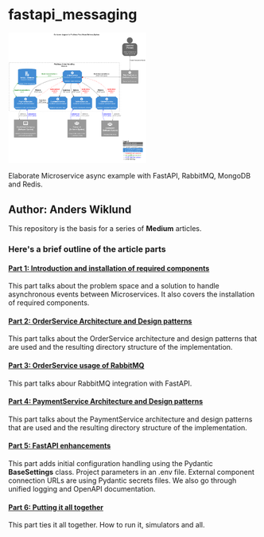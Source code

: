 # fastapi_messaging
<img width="55%" src="design_docs/order_container_diagram.png"/>

Elaborate Microservice async example with FastAPI, RabbitMQ, MongoDB and Redis.

## Author: Anders Wiklund

This repository is the basis for a series of **Medium** articles.

### Here's a brief outline of the article parts

#### [Part 1: Introduction and installation of required components](https://medium.com/@wilde.consult/elaborate-microservice-async-example-with-fastapi-rabbitmq-mongodb-and-redis-part1-4e5516cc8d4d)
This part talks about the problem space and a solution to handle asynchronous events between Microservices. It also covers the installation of required components.

#### [Part 2: OrderService Architecture and Design patterns](https://medium.com/@wilde.consult/elaborate-microservice-async-example-with-fastapi-rabbitmq-mongodb-and-redis-part2-19bc0790d5d4)
This part talks about the OrderService architecture and design patterns that are used and the resulting directory structure of the implementation.

#### [Part 3: OrderService usage of RabbitMQ](https://medium.com/@wilde.consult/elaborate-microservice-async-example-with-fastapi-rabbitmq-mongodb-and-redis-part3-d73393739277)
This part talks abour RabbitMQ integration with FastAPI.

#### [Part 4: PaymentService Architecture and Design patterns](https://medium.com/@wilde.consult/elaborate-microservice-async-example-with-fastapi-rabbitmq-mongodb-and-redis-part4-e50b22ce0a04)
This part talks about the PaymentService architecture and design patterns that are used and the resulting directory structure of the implementation.

#### [Part 5: FastAPI enhancements](https://medium.com/@wilde.consult/elaborate-microservice-async-example-with-fastapi-rabbitmq-mongodb-and-redis-part5-300768a028e6)
This part adds initial configuration handling using the Pydantic **BaseSettings** class. Project parameters in an .env file. External component connection URLs 
are using Pydantic secrets files. We also go through unified logging and OpenAPI documentation.

#### [Part 6: Putting it all together](https://medium.com/@wilde.consult/elaborate-microservice-async-example-with-fastapi-rabbitmq-mongodb-and-redis-part6-29783c2278c4)
This part ties it all together. How to run it, simulators and all.
